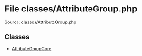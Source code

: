 File classes/AttributeGroup.php
=========

Source: [classes/AttributeGroup.php](https://github.com/PrestaShop/PrestaShop/blob/1.6.0.13/classes/AttributeGroup.php)


Classes
-------

* [AttributeGroupCore](class.AttributeGroupCore.md)

